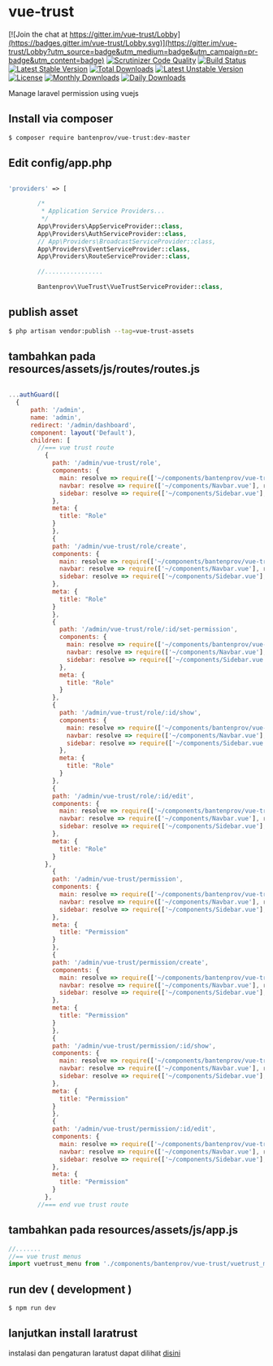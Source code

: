 # vue-trust

[![Join the chat at https://gitter.im/vue-trust/Lobby](https://badges.gitter.im/vue-trust/Lobby.svg)](https://gitter.im/vue-trust/Lobby?utm_source=badge&utm_medium=badge&utm_campaign=pr-badge&utm_content=badge)
[![Scrutinizer Code Quality](https://scrutinizer-ci.com/g/bantenprov/vue-trust/badges/quality-score.png?b=master)](https://scrutinizer-ci.com/g/bantenprov/vue-trust/?branch=master)
[![Build Status](https://scrutinizer-ci.com/g/bantenprov/vue-trust/badges/build.png?b=master)](https://scrutinizer-ci.com/g/bantenprov/vue-trust/build-status/master)
[![Latest Stable Version](https://poser.pugx.org/bantenprov/vue-trust/v/stable)](https://packagist.org/packages/bantenprov/vue-trust)
[![Total Downloads](https://poser.pugx.org/bantenprov/vue-trust/downloads)](https://packagist.org/packages/bantenprov/vue-trust)
[![Latest Unstable Version](https://poser.pugx.org/bantenprov/vue-trust/v/unstable)](https://packagist.org/packages/bantenprov/vue-trust)
[![License](https://poser.pugx.org/bantenprov/vue-trust/license)](https://packagist.org/packages/bantenprov/vue-trust)
[![Monthly Downloads](https://poser.pugx.org/bantenprov/vue-trust/d/monthly)](https://packagist.org/packages/bantenprov/vue-trust)
[![Daily Downloads](https://poser.pugx.org/bantenprov/vue-trust/d/daily)](https://packagist.org/packages/bantenprov/vue-trust)

Manage laravel permission using vuejs

## Install via composer 

```bash
$ composer require bantenprov/vue-trust:dev-master
```

## Edit config/app.php

```php

'providers' => [

        /*
         * Application Service Providers...
         */
        App\Providers\AppServiceProvider::class,
        App\Providers\AuthServiceProvider::class,
        // App\Providers\BroadcastServiceProvider::class,
        App\Providers\EventServiceProvider::class,
        App\Providers\RouteServiceProvider::class,
        
        //................
        
        Bantenprov\VueTrust\VueTrustServiceProvider::class,

```

## publish asset 

```bash
$ php artisan vendor:publish --tag=vue-trust-assets
```

## tambahkan pada resources/assets/js/routes/routes.js

```javascript

...authGuard([
  {
      path: '/admin',
      name: 'admin',
      redirect: '/admin/dashboard',
      component: layout('Default'),
      children: [
        //=== vue trust route
          {
            path: '/admin/vue-trust/role',
            components: {
              main: resolve => require(['~/components/bantenprov/vue-trust/role/role.index.vue'], resolve),
              navbar: resolve => require(['~/components/Navbar.vue'], resolve),
              sidebar: resolve => require(['~/components/Sidebar.vue'], resolve)
            },
            meta: {
              title: "Role"
            }
            },
            {
            path: '/admin/vue-trust/role/create',
            components: {
              main: resolve => require(['~/components/bantenprov/vue-trust/role/role.create.vue'], resolve),
              navbar: resolve => require(['~/components/Navbar.vue'], resolve),
              sidebar: resolve => require(['~/components/Sidebar.vue'], resolve)
            },
            meta: {
              title: "Role"
            }
            },
            {
              path: '/admin/vue-trust/role/:id/set-permission',
              components: {
                main: resolve => require(['~/components/bantenprov/vue-trust/role/role.setpermission.vue'], resolve),
                navbar: resolve => require(['~/components/Navbar.vue'], resolve),
                sidebar: resolve => require(['~/components/Sidebar.vue'], resolve)
              },
              meta: {
                title: "Role"
              }
            },
            {
              path: '/admin/vue-trust/role/:id/show',
              components: {
                main: resolve => require(['~/components/bantenprov/vue-trust/role/role.show.vue'], resolve),
                navbar: resolve => require(['~/components/Navbar.vue'], resolve),
                sidebar: resolve => require(['~/components/Sidebar.vue'], resolve)
              },
              meta: {
                title: "Role"
              }
            },
            {
            path: '/admin/vue-trust/role/:id/edit',
            components: {
              main: resolve => require(['~/components/bantenprov/vue-trust/role/role.edit.vue'], resolve),
              navbar: resolve => require(['~/components/Navbar.vue'], resolve),
              sidebar: resolve => require(['~/components/Sidebar.vue'], resolve)
            },
            meta: {
              title: "Role"
            }
          },
            {
            path: '/admin/vue-trust/permission',
            components: {
              main: resolve => require(['~/components/bantenprov/vue-trust/permission/permission.index.vue'], resolve),
              navbar: resolve => require(['~/components/Navbar.vue'], resolve),
              sidebar: resolve => require(['~/components/Sidebar.vue'], resolve)
            },
            meta: {
              title: "Permission"
            }
            },
            {
            path: '/admin/vue-trust/permission/create',
            components: {
              main: resolve => require(['~/components/bantenprov/vue-trust/permission/permission.create.vue'], resolve),
              navbar: resolve => require(['~/components/Navbar.vue'], resolve),
              sidebar: resolve => require(['~/components/Sidebar.vue'], resolve)
            },
            meta: {
              title: "Permission"
            }
            },
            {
            path: '/admin/vue-trust/permission/:id/show',
            components: {
              main: resolve => require(['~/components/bantenprov/vue-trust/permission/permission.show.vue'], resolve),
              navbar: resolve => require(['~/components/Navbar.vue'], resolve),
              sidebar: resolve => require(['~/components/Sidebar.vue'], resolve)
            },
            meta: {
              title: "Permission"
            }
            },
            {
            path: '/admin/vue-trust/permission/:id/edit',
            components: {
              main: resolve => require(['~/components/bantenprov/vue-trust/permission/permission.edit.vue'], resolve),
              navbar: resolve => require(['~/components/Navbar.vue'], resolve),
              sidebar: resolve => require(['~/components/Sidebar.vue'], resolve)
            },
            meta: {
              title: "Permission"
            }
          },
        //=== end vue trust route
```

## tambahkan pada resources/assets/js/app.js

```javascript
//.......
//== vue trust menus
import vuetrust_menu from './components/bantenprov/vue-trust/vuetrust_menu';
```

## run dev ( development )

```bash
$ npm run dev
```

## lanjutkan install laratrust
instalasi dan pengaturan laratust dapat dilihat <a href="http://laratrust.readthedocs.io/">disini</a>
